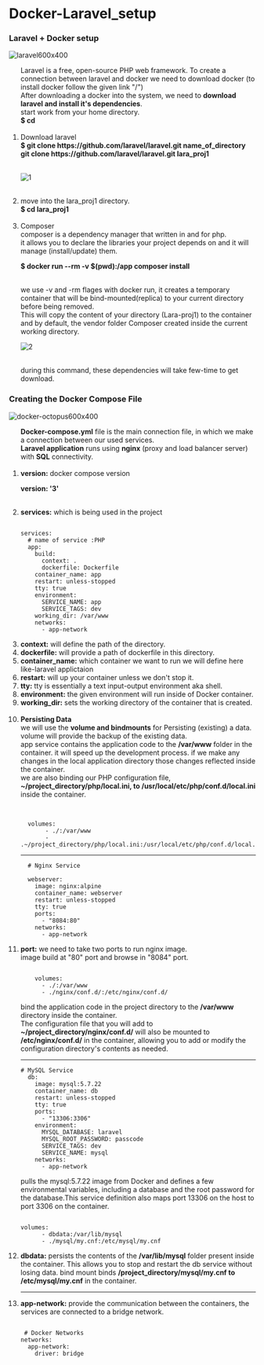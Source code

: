 # Docker-Laravel_setup
### Laravel + Docker setup  

![laravel600x400](https://user-images.githubusercontent.com/47202519/57177678-3d053280-6e84-11e9-85a5-a1785c0cd032.jpg)

<ol>
Laravel is a free, open-source PHP web framework. To create a connection between laravel and docker we need to download docker (to install docker follow the given link "/") <br>
After downloading a docker into the system, we need to <strong>download laravel and install it's dependencies</strong>.</br>
start work from your home directory.<br>
<strong>$ cd</strong><br></br>

<li>Download laravel</li>
<strong>$ git clone https://github.com/laravel/laravel.git name_of_directory</strong></br>
<strong> git clone https://github.com/laravel/laravel.git lara_proj1</strong></br>  </br>

![1](https://user-images.githubusercontent.com/47202519/57177133-b8fc7c00-6e7e-11e9-893f-b2f961c1d975.png)</br></br>

<li>move into the lara_proj1 directory.</li>
<strong>$ cd lara_proj1</strong><br></br>

<li>Composer</li>
composer is a dependency manager that written in and for php.<br>
it allows you to declare the libraries your project depends on and it will manage (install/update) them.</br>

<strong>$ docker run --rm -v $(pwd):/app composer install</strong><br></br>

we use -v and -rm flages with docker run, it creates a temporary container that will be bind-mounted(replica) to your current directory before being removed. </br>
This will copy the content of your directory (Lara-proj1) to the container and by default, the vendor folder Composer created inside the current working directory.<br>  

![2](https://user-images.githubusercontent.com/47202519/57177135-bd289980-6e7e-11e9-8114-3277af99c764.png)</br></br>

during this command, these dependencies will take few-time  to get download.<br>
</ol>

### Creating the Docker Compose File  

![docker-octopus600x400](https://user-images.githubusercontent.com/47202519/57177681-41315000-6e84-11e9-8ff8-ee14808b72d4.jpg)

<ol>
<strong>Docker-compose.yml</strong> file is the main connection file, in which we make a connection between our used services.</br>
<strong>Laravel application</strong> runs using <strong>nginx</strong> (proxy and load balancer server) with <strong>SQL</strong> connectivity.</br></br>

<li><strong>version:</strong> docker compose version</li>

<strong>version: '3'</strong></br></br>

<li><strong>services:</strong> which is being used in the project</li>

```

services:
  # name of service :PHP
  app:
    build:
      context: .
      dockerfile: Dockerfile
    container_name: app
    restart: unless-stopped
    tty: true
    environment:
      SERVICE_NAME: app
      SERVICE_TAGS: dev
    working_dir: /var/www
    networks:
      - app-network
```

<li><strong>context:</strong> will define the path of the directory.</li>
<li><strong>dockerfile:</strong> will provide a path of dockerfile in this directory.</li>
<li><strong>container_name:</strong> which container we want to run we will define here like-laravel applictaion</li>
<li><strong>restart:</strong> will up your container unless we don't stop it.</li>
<li><strong>tty:</strong> tty is essentially a text input-output environment aka shell.</li>
<li><strong>environment:</strong> the given environment will run inside of Docker container.</li>
<li><strong>working_dir:</strong> sets the working directory of the container that is created.</li></br>

<li><strong>Persisting Data</strong></li>
we will use the <strong>volume and bindmounts</strong> for Persisting (existing) a data. volume will provide the backup of the existing data.</br>
app service contains the application code to the <strong>/var/www</strong> folder in the container. it will speed up the development process. if we make any changes in the local application directory those changes reflected inside the container.</br>
we are also binding our PHP configuration file,<strong> ~/project_directory/php/local.ini, to /usr/local/etc/php/conf.d/local.ini</strong> inside the container.</br></br>

```
  
  volumes:
       - ./:/var/www
       - .~/project_directory/php/local.ini:/usr/local/etc/php/conf.d/local.ini

```

------------------------------------------------------

```
  # Nginx Service

  webserver:
    image: nginx:alpine
    container_name: webserver
    restart: unless-stopped
    tty: true
    ports:
      - "8084:80"
    networks:
      - app-network

```

<li><strong>port:</strong> we need to take two ports to run nginx image.</br>
image build at "80" port and browse in "8084" port.</li>

```

    volumes:
      - ./:/var/www
      - ./nginx/conf.d/:/etc/nginx/conf.d/

```

bind the application code in the project directory to the <strong>/var/www</strong> directory inside the container.</br>
The configuration file that you will add to <strong>~/project_directory/nginx/conf.d/</strong> will also be mounted to <strong>/etc/nginx/conf.d/</strong> in the container, allowing you to add or modify the configuration directory's contents as needed.</br>

------------------------------------------------------
```
# MySQL Service
  db:
    image: mysql:5.7.22
    container_name: db
    restart: unless-stopped
    tty: true
    ports:
      - "13306:3306"
    environment:
      MYSQL_DATABASE: laravel
      MYSQL_ROOT_PASSWORD: passcode
      SERVICE_TAGS: dev
      SERVICE_NAME: mysql
    networks:
      - app-network

```

pulls the mysql:5.7.22 image from Docker and defines a few environmental variables, including a database and the root password for the database.This service definition also maps port 13306 on the host to port 3306 on the container.</br>

```

volumes:
      - dbdata:/var/lib/mysql
      - ./mysql/my.cnf:/etc/mysql/my.cnf

```

<li><strong>dbdata:</strong> persists the contents of the <strong>/var/lib/mysql</strong> folder present inside the container. This allows you to stop and restart the db service without losing data.
 bind mount binds <strong>/project_directory/mysql/my.cnf to /etc/mysql/my.cnf</strong> in the container.</li>

 -----------------------------------------------------
 <li><strong>app-network:</strong> provide the communication between the containers, the services are connected to a bridge network.</li>
 
```

 # Docker Networks
networks:
  app-network:
    driver: bridge

```


</ol>
